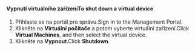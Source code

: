 #### <a name="to-shut-down-a-virtual-device"></a><span data-ttu-id="c6acf-101">Vypnutí virtuálního zařízení</span><span class="sxs-lookup"><span data-stu-id="c6acf-101">To shut down a virtual device</span></span>
1. <span data-ttu-id="c6acf-102">Přihlaste se na portál pro správu.</span><span class="sxs-lookup"><span data-stu-id="c6acf-102">Sign in to the Management Portal.</span></span>
2. <span data-ttu-id="c6acf-103">Klikněte na **Virtuální počítače** a potom vyberte virtuální zařízení.</span><span class="sxs-lookup"><span data-stu-id="c6acf-103">Click **Virtual Machines**, and then select the virtual device.</span></span>
3. <span data-ttu-id="c6acf-104">Klikněte na **Vypnout**.</span><span class="sxs-lookup"><span data-stu-id="c6acf-104">Click **Shutdown**.</span></span>

